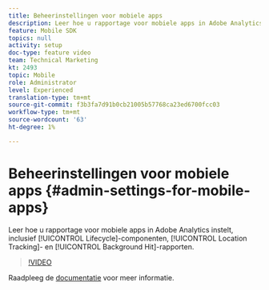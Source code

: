 ```yaml
---
title: Beheerinstellingen voor mobiele apps
description: Leer hoe u rapportage voor mobiele apps in Adobe Analytics instelt, inclusief onderdelen van de levenscyclus, het bijhouden van locaties en rapportage voor achtergrondhoogte.
feature: Mobile SDK
topics: null
activity: setup
doc-type: feature video
team: Technical Marketing
kt: 2493
topic: Mobile
role: Administrator
level: Experienced
translation-type: tm+mt
source-git-commit: f3b3fa7d91b0cb21005b57768ca23ed6700fcc03
workflow-type: tm+mt
source-wordcount: '63'
ht-degree: 1%

---
```



# Beheerinstellingen voor mobiele apps {#admin-settings-for-mobile-apps}

Leer hoe u rapportage voor mobiele apps in Adobe Analytics instelt, inclusief [!UICONTROL Lifecycle]-componenten, [!UICONTROL Location Tracking]- en [!UICONTROL Background Hit]-rapporten.

>[!VIDEO](https://video.tv.adobe.com/v/25961/?quality=12)

Raadpleeg de [documentatie](https://marketing.adobe.com/resources/help/en_US/mobile/gs.html) voor meer informatie.
